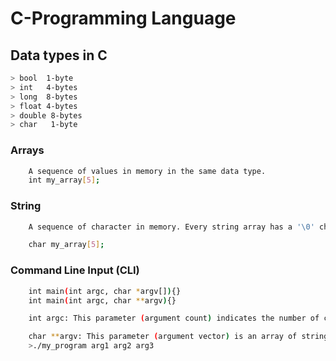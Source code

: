 # C-Programming Language

## Data types in C

``` Bash
> bool  1-byte
> int   4-bytes
> long  8-bytes
> float 4-bytes
> double 8-bytes
> char   1-byte

```

### Arrays

``` Bash
    A sequence of values in memory in the same data type.
    int my_array[5];
```

### String

``` Bash
    A sequence of character in memory. Every string array has a '\0' character that indicates the end of the string

    char my_array[5];
```

### Command Line Input (CLI)

```bash
    int main(int argc, char *argv[]){}
    int main(int argc, char **argv){}

    int argc: This parameter (argument count) indicates the number of command-line arguments passed to the program, including the name of the program itself.

    char **argv: This parameter (argument vector) is an array of strings (character pointers), where each string is one of the command-line arguments. argv[0] is typically the name of the program, argv[1] is the first argument, argv[2] is the second argument, and so on.
    >./my_program arg1 arg2 arg3

```
